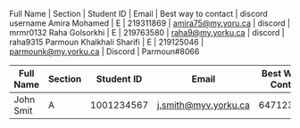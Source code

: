   Full Name                |  Section |   Student ID   |           Email         |   Best way to contact   |   discord username
Amira Mohamed              |     E    |   219311869    |     amira75@my.yoru.ca  |        discord          |    mrmr0132
Raha Golsorkhi             |     E    |   219763580    |     raha9@my.yorku.ca   |        discord          |    raha9315
Parmoun Khalkhali Sharifi  |     E    |    219125046   |    parmounk@my.yorku.ca |        Discord          |     Parmoun#8066



| Full Name | Section | Student ID | Email | Best Way to Contact | Discord Username |
|-----------|---------|------------|-------|---------------------|------------------|
| John Smit | A       | 1001234567 | j.smith@myv.yorku.ca | 6471234567 | jsmith#1234 |

